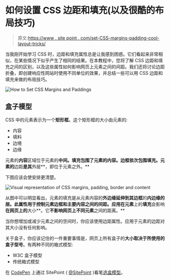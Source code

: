 # 如何设置 CSS 边距和填充(以及很酷的布局技巧)

> 原文:[https://www . site point . com/set-CSS-margins-padding-cool-layout-tricks/](https://www.sitepoint.com/set-css-margins-padding-cool-layout-tricks/)

当我刚开始学习 CSS 时，边距和填充属性总是让我感到困惑。它们看起来非常相似，在某些情况下似乎产生了相同的结果。在本教程中，您将了解 CSS 边距和填充之间的区别，以及这些属性如何影响网页上元素之间的间距。我们还将讨论边距折叠，即创建响应性网站时使用不同单位的效果，并总结一些可以用 CSS 边距和填充来做的布局技巧。

![How to Set CSS Margins and Paddings](../Images/74581245a8c48921f7b0725b57e10c57.png)

## 盒子模型

CSS 中的元素表示为一个**矩形框**。这个矩形框的大小由元素的:

*   内容
*   填料
*   边境
*   边缘

元素的**内容**区域位于元素的**中间。**填充包围了元素的内容**。**边框依次包围填充**。元素的**边距**是其**外层**，即位于元素之外。**

下图应该会使安排更清楚。

![Visual representation of CSS margins, padding, border and content](../Images/5e81fde4ceae46ee75aae408ac8d7f4c.png)

从图中可以明显看出，元素的填充是从元素内容的**外边缘延伸到其边框**的**内边缘的层。此属性用于控制元素边框和主要内容之间的间距。应用在元素**上的**填充**会影响**在网页上的**大小**。它**不影响网页上不同元素**之间的距离。**

当你想增加或减少元素之间的空间时，你应该使用边距属性。应用于元素的边距对其大小没有任何影响。

关于盒子，你应该记住的一件重要事情是，网页上所有盒子的**大小取决于所使用的盒子型号**。有两种不同的箱式模型:

*   W3C 盒子模型
*   传统箱式模型

在 [CodePen](http://codepen.io) 上通过 SitePoint ( [@SitePoint](http://codepen.io/SitePoint) )看笔[选盒模型](http://codepen.io/SitePoint/pen/EmjXWe/)。